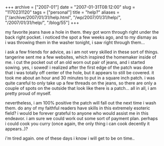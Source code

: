 +++
archive = ["2007-01"]
date = "2007-01-31T08:12:00"
slug = "1170231120"
tags = ["personal"]
title = "help?"
aliases = ["/archive/2007/01/31/help.html", "/wp/2007/01/31/help/", "/2007/01/31/help/", "/blog/55"]
+++

my favorite jeans have a hole in them. they got worn through right under
the back right pocket. i noticed the spot a few weeks ago, and to my
dismay as i was throwing them in the washer tonight, i saw right through
them...

i ask a few friends for advice, as i am not very skilled in these sort of
things. tangerine sent me a few websites, which inspired the homemaker
inside of me. i cut the pocket out of an old worn out pair of jeans, and
i started sowing. yes, i sowed! i realized after the first edge of the
patch was done that i was totally off center of the hole, but it appears
to still be covered. it took me about an hour and 30 minutes to put in
a square inch patch. i was quite careful to only take up a few threads on
the jeans, so there are only a couple of spots on the outside that look
like there is a patch... all in all, i am pretty proud of myself.

nevertheless, i am 100% positive the patch will fall out the next time
i wash them. do any of my faithful readers have skills in this extremely
esoteric field? i would be forever grateful to anyone who would assist me
in this endeavor. i am sure we could work out some sort of payment plan.
perhaps i could cook you curry (once again, the only thing i can cook
decently it appears..)?

i'm tired again. one of these days i know i will get to be on time..

